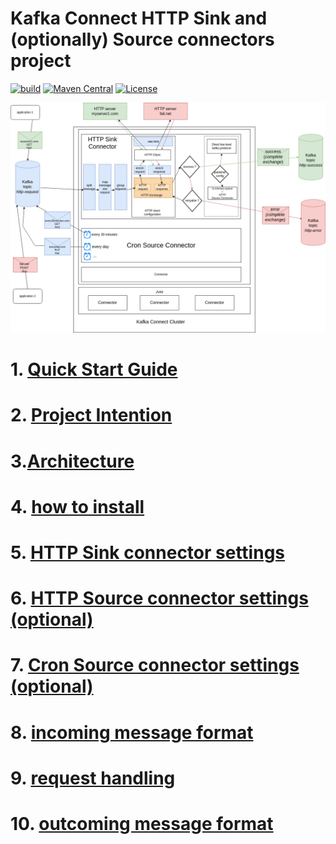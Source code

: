 # Kafka Connect HTTP Sink and (optionally) Source connectors project

[![build](https://github.com/clescot/kafka-connect-http/workflows/build/badge.svg)](https://github.com/clescot/kafka-connect-http/actions/workflows/build.yaml)
[![Maven Central](https://maven-badges.herokuapp.com/maven-central/io.github.clescot/kafka-connect-http/badge.svg)](https://maven-badges.herokuapp.com/maven-central/io.github.clescot/kafka-connect-http)
[![License](https://img.shields.io/badge/License-Apache%202.0-blue.svg)](LICENSE)

![Architecture](docs/images/architecture_options_2.drawio.png)

# 1. [Quick Start Guide](docs/quick_start.md)
# 2. [Project Intention](docs/project_intention.md)
# 3.[Architecture](docs/architecture.md)
# 4. [how to install](docs/install.md)
# 5. [HTTP Sink connector settings](docs/http_sink_connector_settings.md)
# 6. [HTTP Source connector settings (optional)](docs/http_source_connector_settings.md)
# 7. [Cron Source connector settings (optional)](docs/cron_source_connector_settings.md)
# 8. [incoming message format](docs/incoming_message_format.md)
# 9. [request handling](docs/request_handling.md)
# 10. [outcoming message format](docs/outcoming_message_format.md)






